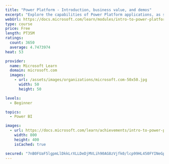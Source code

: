```yaml
---
title: "Power Platform - Introduction, business value, and demos"
excerpt: "Explore the capabilities of Power Platform applications, as seen in demonstrations and customer case studies."
webUrl: https://docs.microsoft.com/learn/modules/intro-to-power-platform-mba/
type: course
price: Free
length: PT35M
ratings:
  count: 3650
  average: 4.7473974
heat: 53

provider:
  name: Microsoft Learn
  domain: microsoft.com
  images:
    - url: /assets/images/organizations/microsoft.com-50x50.jpg
      width: 50
      height: 50

levels:
  - Beginner

topics:
  - Power BI

images:
  - url: https://docs.microsoft.com/learn/achievements/intro-to-power-platform-social.png
    width: 800
    height: 400
    isCached: true

secured: "7nB0FUaF5lgpmLlDkkLrXLLDeDjMVLih90AG8zVjfk0/lcp99HL450FYINeGppyl7bkILrxqIkVucWmKT0/SY+hQ8iiUTkTbv1AxBLWC1HavBST91mNuSRjV3OPjkhhP+SiwJBZYjJVr/TNTZzHH/pDQTIhlvB51CaghgmCiEy7RgLxmSIEG0IdcWIvun370n+C4tP51r/2bjHsoguyvMHGpUwEOS0pKgH2L7qyURgwNnwpW3yIKDjMzcNhcejjsnIewSYW+CcW7LBvybnmMUf0MVOHGvA3aA3CaTYm3h5lkRDMa14RESszZXD/WABP0u/aimO9PU/Pd3IuSdePMdiP2fcXTLNXd/7hyo+CaQ6jVwl4kYc3/sdH3KaLtVxtz15LGMIk0Z9jXUwGK3UpGKKEmmz32xYteHvnIjDf4b/c=;YXWVCsQYhtF/xxNI0NqjZQ=="
---
```


